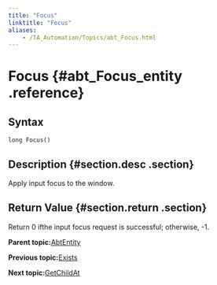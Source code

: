 ```yaml
--- 
title: "Focus"
linktitle: "Focus"
aliases: 
    - /TA_Automation/Topics/abt_Focus.html
---
```

# Focus {#abt_Focus_entity .reference}

## Syntax

`long Focus()`

## Description {#section.desc .section}

Apply input focus to the window.

## Return Value {#section.return .section}

Return 0 ifthe input focus request is successful; otherwise, -1.

**Parent topic:**[AbtEntity](../../TA_Automation/Topics/abt_AbtEntity.html)

**Previous topic:**[Exists](../../TA_Automation/Topics/abt_Exists.html)

**Next topic:**[GetChildAt](../../TA_Automation/Topics/abt_GetChildAt.html)

